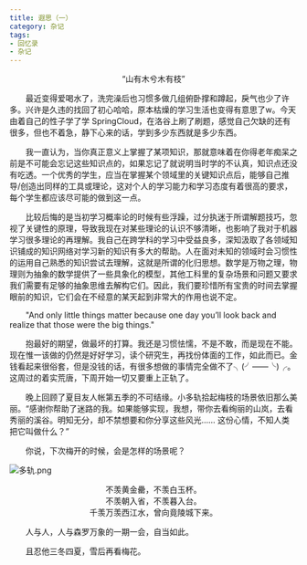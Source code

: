 ```yaml
---
title: 遐思（一）
category: 杂记
tags:
- 回忆录
- 杂记
---
```


<center>“山有木兮木有枝”</center>

&emsp;&emsp;最近变得爱喝水了，洗完澡后也习惯多做几组俯卧撑和蹲起，戾气也少了许多。兴许是久违的找回了初心哈哈，原本枯燥的学习生活也变得有意思了w。今天由着自己的性子学了学 SpringCloud，在洛谷上刷了刷题，感觉自己欠缺的还有很多，但也不着急，静下心来的话，学到多少东西就是多少东西。

&emsp;&emsp;我一直认为，当你真正意义上掌握了某项知识，那就意味着在你得老年痴呆之前是不可能会忘记这些知识点的，如果忘记了就说明当时学的不认真，知识点还没有吃透。一个优秀的学生，应当在掌握某个领域里的关键知识点后，能够自己推导/创造出同样的工具或理论，这对个人的学习能力和学习态度有着很高的要求，每个学生都应该尽可能的做到这一点。

&emsp;&emsp;比较后悔的是当初学习概率论的时候有些浮躁，过分执迷于所谓解题技巧，忽视了关键性的原理，导致我现在对某些理论的认识不够清晰，也影响了我对于机器学习很多理论的再理解。我自己在跨学科的学习中受益良多，深知汲取了各领域知识铺成的知识网络对学习新的知识有多大的帮助。人在面对未知的领域时会习惯性的运用自己熟悉的知识尝试去理解，这就是所谓的化归思想。数学是万物之理，物理则为抽象的数学提供了一些具象化的模型，其他工科里的复杂场景和问题又要求我们需要有足够的抽象思维去解构它们。因此，我们要珍惜所有宝贵的时间去掌握眼前的知识，它们会在不经意的某天起到非常大的作用也说不定。

&emsp;&emsp;"And only little things matter because one day you’ll look back and realize that those were the big things."

&emsp;&emsp;抱最好的期望，做最坏的打算。我还是习惯怯懦，不是不敢，而是现在不能。现在惟一该做的仍然是好好学习，读个研究生，再找份体面的工作，如此而已。金钱看起来很俗套，但是没钱的话，有很多想做的事情完全做不了╮(╯——╰)╭。这周过的着实荒唐，下周开始一切又要重上正轨了。

&emsp;&emsp;晚上回顾了夏目友人帐第五季的不可结缘。小多轨拾起梅枝的场景依旧那么美丽。“感谢你帮助了迷路的我。如果能够实现，我想，带你去看绚丽的山岚，去看秀丽的溪谷。明知无分，却不禁想要和你分享这些风光…… 这份心情，不知人类把它叫做什么？”

&emsp;&emsp;你说，下次梅开的时候，会是怎样的场景呢？

![多轨.png](https://i.loli.net/2020/03/29/xiDkSOMosfhlXTt.png)

<center>不羡黄金罍，不羡白玉杯。</center>
<center>不羡朝入省，不羡暮入台。</center>
<center>千羡万羡西江水，曾向竟陵城下来。</center>

&emsp;&emsp;人与人，人与森罗万象的一期一会，自当如此。

&emsp;&emsp;且忍他三冬四夏，雪后再看梅花。

